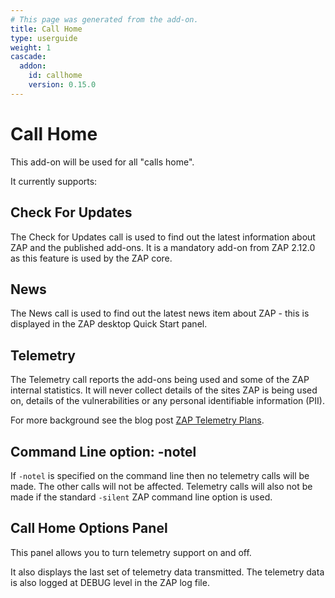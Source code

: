 ```yaml
---
# This page was generated from the add-on.
title: Call Home
type: userguide
weight: 1
cascade:
  addon:
    id: callhome
    version: 0.15.0
---
```


# Call Home

This add-on will be used for all "calls home".


It currently supports:

## Check For Updates

The Check for Updates call is used to find out the latest information about ZAP and the published add-ons. It is a mandatory add-on from ZAP 2.12.0 as this feature is used by the ZAP core.

## News

The News call is used to find out the latest news item about ZAP - this is displayed in the ZAP desktop Quick Start panel.

## Telemetry

The Telemetry call reports the add-ons being used and some of the ZAP internal statistics. It will never collect details of the sites ZAP is being used on, details of the vulnerabilities or any personal identifiable information (PII).


For more background see the blog post [ZAP Telemetry Plans](/blog/2021-10-25-zap-telemetry-plans/).

## Command Line option: -notel

If `-notel` is specified on the command line then no telemetry calls will be made. The other calls will not be affected. Telemetry calls will also not be made if the standard `-silent` ZAP command line option is used.

## Call Home Options Panel

This panel allows you to turn telemetry support on and off.


It also displays the last set of telemetry data transmitted.
The telemetry data is also logged at DEBUG level in the ZAP log file.
